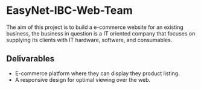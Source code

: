 # EasyNet-IBC-Web-Team

The aim of this project is to build a e-commerce website for an existing business, the business in question is a IT oriented company that focuses on supplying its clients with IT hardware, software, and consumables.

## Delivarables
* E-commerce platform where they can display they product listing.
* A responsive design for optimal viewing over the web.
